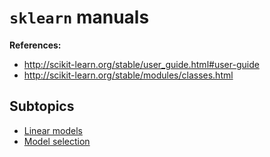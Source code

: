# `sklearn` manuals


**References:**
- http://scikit-learn.org/stable/user_guide.html#user-guide
- http://scikit-learn.org/stable/modules/classes.html


## Subtopics
- [Linear models](./linear_model.md)
- [Model selection](./model_selection.md)
